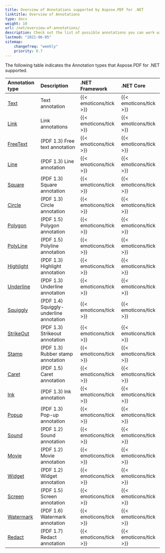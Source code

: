 ```yaml
---
title: Overview of Annotations supported by Aspose.PDF for .NET
linktitle: Overview of Annotations
type: docs
weight: 10
url: /net/overview-of-annotations/
description: Check out the list of possible annotations you can work with using Aspose.PDF for .NET.
lastmod: "2021-06-05"
sitemap:
    changefreq: "weekly"
    priority: 0.7
---
```


The following table indicates the Annotation types that Aspose.PDF for .NET supported.

|**Annotation type**|**Description**|**.NET Framework**|**.NET Core**|
| :- | :- | :- | :- |
|[Text](/pdf/net/pdf-annotation-in-existing-pdf-file/)|Text annotation|{{< emoticons/tick >}}|{{< emoticons/tick >}} | 
|[Link](/pdf/net/link-annotation/)|Link annotations|{{< emoticons/tick >}}|{{< emoticons/tick >}} | 
|[FreeText](/pdf/net/free-text-annotation/)|(PDF 1.3) Free text annotation|{{< emoticons/tick >}}|{{< emoticons/tick >}}|
|[Line](/pdf/net/line-annotation/)|(PDF 1.3) Line annotation|{{< emoticons/tick >}}|{{< emoticons/tick >}}|
|[Square](/pdf/net/square-and-circle-annotations/)|(PDF 1.3) Square annotation|{{< emoticons/tick >}}|{{< emoticons/tick >}}|
|[Circle](/pdf/net/square-and-circle-annotations/)|(PDF 1.3) Circle annotation|{{< emoticons/tick >}}|{{< emoticons/tick >}}|
|[Polygon](/pdf/net/polygon-and-polyline-annotations/)|(PDF 1.5) Polygon annotation|{{< emoticons/tick >}}|{{< emoticons/tick >}}|
|[PolyLine](/pdf/net/polygon-and-polyline-annotations/)|(PDF 1.5) Polyline annotation|{{< emoticons/tick >}}|{{< emoticons/tick >}}|
|[Highlight](/pdf/net/text-markup-annotation/)|(PDF 1.3) Highlight annotation|{{< emoticons/tick >}}|{{< emoticons/tick >}}|
|[Underline](/pdf/net/text-markup-annotation/)|(PDF 1.3) Underline annotation|{{< emoticons/tick >}}|{{< emoticons/tick >}}| 
|[Squiggly](/pdf/net/text-markup-annotation/)|(PDF 1.4) Squiggly-underline annotation|{{< emoticons/tick >}}|{{< emoticons/tick >}}|
|[StrikeOut](/pdf/net/text-markup-annotation/)|(PDF 1.3) Strikeout annotation|{{< emoticons/tick >}}|{{< emoticons/tick >}}|
|[Stamp](/pdf/net/stamping/)|(PDF 1.3) Rubber stamp annotation|{{< emoticons/tick >}}|{{< emoticons/tick >}}|
|[Caret](/pdf/net/caret-annotation/)|(PDF 1.5) Caret annotation|{{< emoticons/tick >}}|{{< emoticons/tick >}}|
|[Ink](/pdf/net/link-annotation/)|(PDF 1.3) Ink annotation|{{< emoticons/tick >}}|{{< emoticons/tick >}}|
|[Popup](/pdf/net/popup-annotation/)|(PDF 1.3) Pop-up annotation|{{< emoticons/tick >}}|{{< emoticons/tick >}}|
|[Sound](/pdf/net/multimedia-annotation/)|(PDF 1.2) Sound annotation|{{< emoticons/tick >}}|{{< emoticons/tick >}}|
|[Movie](/pdf/net/multimedia-annotation/)|(PDF 1.2) Movie annotation|{{< emoticons/tick >}}|{{< emoticons/tick >}}|
|[Widget](/pdf/net/widget-annotation/)|(PDF 1.2) Widget annotation|{{< emoticons/tick >}}|{{< emoticons/tick >}}|
|[Screen](/pdf/net/multimedia-annotation/)|(PDF 1.5) Screen annotation|{{< emoticons/tick >}}|{{< emoticons/tick >}}|
|[Watermark](/pdf/net/watermark-annotation/)|(PDF 1.6) Watermark annotation|{{< emoticons/tick >}}|{{< emoticons/tick >}}|
|[Redact](/pdf/net/redact-certain-page-region-with-redactionannotation/)|(PDF 1.7) Redact annotation|{{< emoticons/tick >}}|{{< emoticons/tick >}}|
